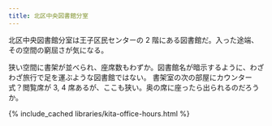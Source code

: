 ```yaml
---
title: 北区中央図書館分室
---
```


北区中央図書館分室は王子区民センターの 2 階にある図書館だ。入った途端、その空間の窮屈さが気になる。

狭い空間に書架が並べられ、座席数もわずか。図書館名が暗示するように、わざわざ旅行で足を運ぶような図書館ではない。
書架室の次の部屋にカウンター式？閲覧席が 3, 4 席あるが、ここも狭い。奥の席に座ったら出られるのだろうか。

{% include_cached libraries/kita-office-hours.html %}

